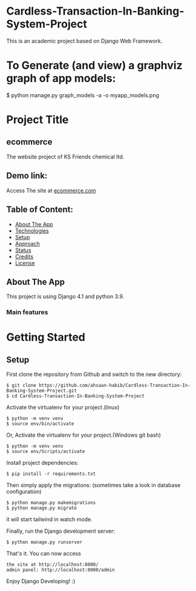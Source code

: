 # Cardless-Transaction-In-Banking-System-Project

This is an academic project based on Django Web Framework.

# To Generate (and view) a graphviz graph of app models:

$ python manage.py graph_models -a -o myapp_models.png


# Project Title

## ecommerce

The website project of KS Friends chemical ltd.

## Demo link:

Access The site at [ecommerce.com](https://ecommerce.com/)

## Table of Content:

- [About The App](#about-the-app)
- [Technologies](#technologies)
- [Setup](#setup)
- [Approach](#approach)
- [Status](#status)
- [Credits](#credits)
- [License](#license)

## About The App

This project is using Django 4.1 and python 3.9.

### Main features

# Getting Started

## Setup

First clone the repository from Github and switch to the new directory:

    $ git clone https://github.com/ahsaan-habib/Cardless-Transaction-In-Banking-System-Project.git
    $ cd Cardless-Transaction-In-Banking-System-Project

Activate the virtualenv for your project.(linux)

    $ python -m venv venv
    $ source env/bin/activate

Or, Activate the virtualenv for your project.(Windows git bash)

    $ python -m venv venv
    $ source env/Scripts/activate

Install project dependencies:

    $ pip install -r requirements.txt

Then simply apply the migrations:
(sometimes take a look in database configuration)

    $ python manage.py makemigrations
    $ python manage.py migrate


it will start tailwind in watch mode.

Finally, run the Django development server:

    $ python manage.py runserver

That's it. You can now access

    the site at http://localhost:8000/
    admin panel: http://localhost:8000/admin

Enjoy Django Developing! :)

